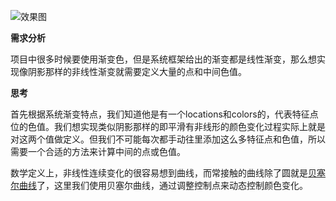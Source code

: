 ![效果图](https://upload-images.jianshu.io/upload_images/2379178-6c837de3c9d36d72.gif?imageMogr2/auto-orient/strip)

<b>需求分析</b>

项目中很多时候要使用渐变色，但是系统框架给出的渐变都是线性渐变，那么想实现像阴影那样的非线性渐变就需要定义大量的点和中间色值。

<b>思考</b>

首先根据系统渐变特点，我们知道他是有一个locations和colors的，代表特征点位的色值。我们想实现类似阴影那样的即平滑有非线形的颜色变化过程实际上就是对这两个值做定义。但我们不可能每次都手动往里添加这么多特征点和色值，所以需要一个合适的方法来计算中间的点或色值。

数学定义上，非线性连续变化的很容易想到曲线，而常接触的曲线除了圆就是[贝塞尔曲线](https://baike.baidu.com/item/%E8%B4%9D%E5%A1%9E%E5%B0%94%E6%9B%B2%E7%BA%BF/1091769?fr=aladdin)了，这里我们使用贝塞尔曲线，通过调整控制点来动态控制颜色变化。
